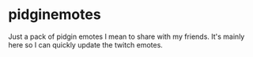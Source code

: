 pidginemotes
============
Just a pack of pidgin emotes I mean to share with my friends. It's 
mainly here so I can quickly update the twitch emotes.
